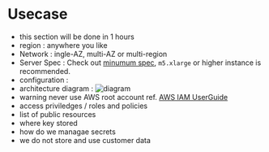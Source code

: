 # Usecase
 - this section will be done in 1 hours
 - region : anywhere you like
 - Network : ingle-AZ, multi-AZ or multi-region
 - Server Spec : Check out [minumum spec](/docs/hub-validator/operate-validator/1-1-hd-requirement), `m5.xlarge` or higher instance is recommended. 
 - configuration : 
 - architecture diagram : ![diagram](/img/docs/techdocs/validator/AWSDiagram.png)
 - warning never use AWS root account ref. [AWS IAM UserGuide](https://docs.aws.amazon.com/IAM/latest/UserGuide/id_root-user.html)
 - access priviledges / roles and policies
 - list of public resources
 - where key stored
 - how do we managae secrets
 - we do not store and use customer data 
 
